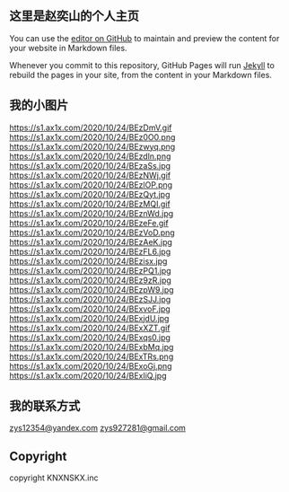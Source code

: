 ## 这里是赵奕山的个人主页

You can use the [editor on GitHub](https://github.com/zys6913/zys6913.github.io/edit/main/index.md) to maintain and preview the content for your website in Markdown files.

Whenever you commit to this repository, GitHub Pages will run [Jekyll](https://jekyllrb.com/) to rebuild the pages in your site, from the content in your Markdown files.

## 我的小图片

https://s1.ax1x.com/2020/10/24/BEzDmV.gif
https://s1.ax1x.com/2020/10/24/BEz0O0.png
https://s1.ax1x.com/2020/10/24/BEzwyq.png
https://s1.ax1x.com/2020/10/24/BEzdln.png
https://s1.ax1x.com/2020/10/24/BEzaSs.jpg
https://s1.ax1x.com/2020/10/24/BEzNWj.gif
https://s1.ax1x.com/2020/10/24/BEzlOP.png
https://s1.ax1x.com/2020/10/24/BEzQyt.jpg
https://s1.ax1x.com/2020/10/24/BEzMQI.gif
https://s1.ax1x.com/2020/10/24/BEznWd.jpg
https://s1.ax1x.com/2020/10/24/BEzeFe.gif
https://s1.ax1x.com/2020/10/24/BEzVoD.png
https://s1.ax1x.com/2020/10/24/BEzAeK.jpg
https://s1.ax1x.com/2020/10/24/BEzFL6.jpg
https://s1.ax1x.com/2020/10/24/BEzisx.jpg
https://s1.ax1x.com/2020/10/24/BEzPQ1.jpg
https://s1.ax1x.com/2020/10/24/BEz9zR.jpg
https://s1.ax1x.com/2020/10/24/BEzpW9.jpg
https://s1.ax1x.com/2020/10/24/BEzSJJ.jpg
https://s1.ax1x.com/2020/10/24/BExvoF.jpg
https://s1.ax1x.com/2020/10/24/BExjdU.jpg
https://s1.ax1x.com/2020/10/24/BExXZT.gif
https://s1.ax1x.com/2020/10/24/BExqs0.jpg
https://s1.ax1x.com/2020/10/24/BExbMq.jpg
https://s1.ax1x.com/2020/10/24/BExTRs.png
https://s1.ax1x.com/2020/10/24/BExoGj.png
https://s1.ax1x.com/2020/10/24/BExIiQ.jpg

## 我的联系方式

zys12354@yandex.com
zys927281@gmail.com

## Copyright

copyright KNXNSKX.inc

#
